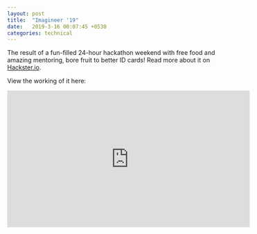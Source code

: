 ```yaml
---
layout: post
title:  "Imagineer '19"
date:   2019-3-16 00:07:45 +0530
categories: technical
---
```


The result of a fun-filled 24-hour hackathon weekend with free food and amazing mentoring, bore fruit to better ID cards! Read more about it on [Hackster.io][hackster-link].

View the working of it here:
<iframe width="560" height="315" src="https://www.youtube.com/embed/0gBKknFxaNw" frameborder="0" allow="accelerometer; autoplay; encrypted-media; gyroscope; picture-in-picture" allowfullscreen></iframe>

[hackster-link]: https://www.hackster.io/146347/library-attendance-management-system-using-rfid-47b05b

